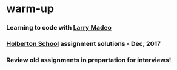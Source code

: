 # warm-up

### Learning to code with [Larry Madeo](https://twitter.com/larmalade)

### [Holberton School](https://www.holbertonschool.com) assignment solutions - Dec, 2017

### Review old assignments in prepartation for interviews!
